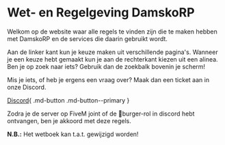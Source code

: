 # Wet- en Regelgeving DamskoRP

Welkom op de website waar alle regels te vinden zijn die te maken hebben met DamskoRP en de services die daarin gebruikt wordt. 

Aan de linker kant kun je keuze maken uit verschillende pagina's. Wanneer je een keuze hebt gemaakt kun je aan de rechterkant kiezen uit een alinea. Ben je op zoek naar iets? Gebruik dan de zoekbalk bovenin je scherm!

Mis je iets, of heb je ergens een vraag over? Maak dan een ticket aan in onze Discord.

[Discord](https://dsc.gg/damsko-rp){ .md-button .md-button--primary }

Zodra je de server op FiveM joint of de 🍔burger-rol in discord hebt ontvangen, ben je akkoord met deze regels.

**N.B.:** Het wetboek kan t.a.t. gewijzigd worden!